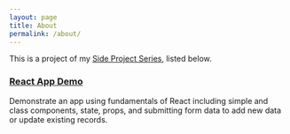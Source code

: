 ```yaml
---
layout: page
title: About
permalink: /about/
---
```


This is a project of my [Side Project Series](https://jglchen.github.io/), listed below.

### [React App Demo](https://jglchen.github.io/react-app-demo/)
Demonstrate an app using fundamentals of React including simple and class components, state, props, and submitting form data to add new data or update existing records.



